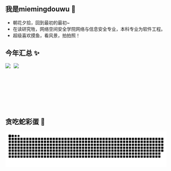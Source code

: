 ## 我是miemingdouwu 🎉
- 朝花夕拾，回到最初的最初~
- 在读研究牲，网络空间安全学院网络与信息安全专业，本科专业为软件工程。
- 超级喜欢摸鱼，看风景，拍拍照！

## 今年汇总 ✨
<div align="left" style="display: flex; flex-wrap: nowrap; gap: 10px;">
  <img height="137px" src="https://github-readme-stats.vercel.app/api?username=miemingdouwu&show_icons=true&hide_title=true&hide_border=true&include_all_commits=true&theme=jolly&card_width=400" />
  <img height="137px" src="https://github-readme-stats.vercel.app/api/top-langs/?username=miemingdouwu&layout=compact&hide_title=true&hide_border=true&theme=jolly&card_width=100" />
</div>

## 贪吃蛇彩蛋 🎄
<picture>
  <source media="(prefers-color-scheme: dark)" srcset="https://raw.githubusercontent.com/YxinMiracle/YxinMiracle/output/github-contribution-grid-snake-dark.svg">
  <source media="(prefers-color-scheme: light)" srcset="https://raw.githubusercontent.com/YxinMiracle/YxinMiracle/output/github-contribution-grid-snake.svg">
  <img alt="github contribution grid snake animation" src="https://raw.githubusercontent.com/YxinMiracle/YxinMiracle/output/github-contribution-grid-snake.svg">
</picture>
